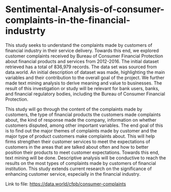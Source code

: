 # Sentimental-Analysis-of-consumer-complaints-in-the-financial-industrty
This study seeks to understand the complaints made by customers of financial industry in their service delivery. Towards this end, we explored customer complaints received by Bureau of Consumer Financial Protection about financial products and services from 2012-2016. The initial dataset retrieved has a total of 836,979 records. The data set was sourced from data.world. An initial description of dataset was made, highlighting the main variables and their contribution to the overall goal of the project. We further made text mining analysis to derive meaning and value to businesses. The result of this investigation or study will be relevant for bank users, banks, and financial regulatory bodies, including the Bureau of Consumer Financial Protection. 

This study will go through the content of the complaints made by customers, the type of financial products the customers made complaints about, the kind of response made the company, information on whether customers disputed, among other important variables. The end goal of this is to find out the major themes of complaints made by customer and the major type of product customers make complaints about. This will help firms strengthen their customer services to meet the expectations of customers in the areas that are talked about often and how to better position their products to meet customer expectations. Towards this end, text mining will be done. Descriptive analysis will be conductive to reach the results on the most types of complaints made by customers of financial institution. 
	This study extends current research on the significance of enhancing customer service, especially in the financial industry.

 Link to file: https://data.world/cfpb/consumer-complaints
